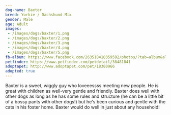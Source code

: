 ```yaml
---
dog-name: Baxter
breed: Yorkie / Dachshund Mix
gender: Male
age: Adult
images:
 - /images/dogs/baxter/1.png
 - /images/dogs/baxter/2.png
 - /images/dogs/baxter/3.png
 - /images/dogs/baxter/4.png
 - /images/dogs/baxter/5.png
fb-album: https://www.facebook.com/263518410359592/photos/?tab=album&album_id=1547508061960614
petfinder: https://www.petfinder.com/petdetail/38481841
adoptapet: http://www.adoptapet.com/pet/18380966
adopted: true
---
```

Baxter is a sweet, wiggly guy who loveeessss meeting new people. He is great with children as well-very gentle and friendly. Baxter does well with other dogs as long as he has some rules and structure (he can be a little bit of a bossy pants with other dogs!) but he's been curious and gentle with the cats in his foster home. Baxter would do well in just about any household!

